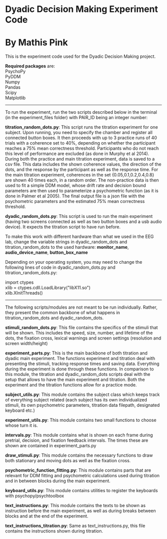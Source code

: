 # Dyadic Decision Making Experiment Code
# By Mathis Pink

This is the experiment code used for the Dyadic Decision Making project.

**Required packages** are:  
PsychoPy  
PyDDM  
Numpy  
Pandas  
Scipy  
Matplotlib  
_______________________________________________________________________________________________________________________________________________________________________________________

To run the experiment, run the two scripts described below in the terminal (in the experiment_files folder) with PAIR_ID being an integer number:


**titration_random_dots.py**:
This script runs the titration experiment for one subject. Upon running, you need to specify the chamber and register all connected button boxes. It then proceeds with up to 3 practice runs of 40 trials with a coherence set to 40%, depending on whether
the participant reaches a 75% mean correctness threshold. Participants who do not reach this level of performance are excluded (as done in Murphy et al 2014). During both the practice and main titration experiment, data is saved to a csv file.
This data includes the shown coherence values, the direction of the dots, and the response by the participant as well as the response time. For the main titration experiment, coherences in the set {0.05,0.1,0.2,0.4,0.8} are shown 40 times each, in a random order.
The non-practice data is then used to fit a simple DDM model, whose drift rate and decision bound parameters are
then used to parameterize a psychometric function (as it is done in Palmer et al 2005). The final output file is a json file with the psychometric parameters and the estimated 75% mean correctness threshold.

**dyadic_random_dots.py**:
This script is used to run the main experiment (having two screens connected as well as two button boxes and a usb audio device). It expects the titration script to have run before.

To make this work with different hardware than what we used in the EEG lab, change the variable strings in dyadic_random_dots and titration_random_dots to the used hardware: **monitor_name**, **audio_device_name**, **button_box_name**

Depending on your operating system, you may need to change the following lines of code in dyadic_random_dots.py and titration_random_dots.py:  

import ctypes  
xlib = ctypes.cdll.LoadLibrary("libX11.so")  
xlib.XInitThreads()

_______________________________________________________________________________________________________________________________________________________________________________________

The following scripts/modules are not meant to be run individually. Rather, they present the common backbone of what happens in titration_random_dots and dyadic_random_dots.

**stimuli_random_dots.py**:
This file contains the specifics of the stimuli that will be shown. This includes the speed, size, number, and lifetime of the dots, the fixation cross, lexical warnings and screen settings (resolution and screen width/height)

**experiment_parts.py**:
This is the main backbone of both titration and dyadic main experiment. The functions experiment and titration deal with presenting the stimuli, tracking response times and saving data. Everything during the experiment is done through these functions.
In comparison to this module, the titration and dyadic_random_dots scripts deal with the setup that allows to have the main experiment and titration. Both the experiment and the titration functions allow for a practice mode.

**subject_utils.py**:
This module contains the subject class which keeps track of everything subject related (each subject has its own individualized stimuli, its own psychometric parameters, titration data filepath, designated keyboard etc.)

**experiment_utils.py**:
This module contains two small functions to choose whose turn it is.

**intervals.py**:
This module contains what is shown on each frame during pretrial, decision, and fixation feedback intervals. The times these are shown are contained in experiment_parts.py

**draw_stimuli.py**:
This module contains the necessary functions to draw both stationary and moving dots as well as the fixation cross.

**psychometric_function_fitting.py**:
This module contains parts that are relevant for DDM fitting and psychometric calculations used during titration and in between blocks during the main experiment.

**keyboard_utils.py**:
This module contains utilities to register the keyboards with psychopy/psychtoolbox

**text_instructions.py**:
This module contains the texts to be shown as instruction before the main experiment, as well as during breaks between blocks and at the end of the experiment.

**text_instructions_titration.py**:
Same as text_instructions.py, this file contains the instructions shown during titration.
